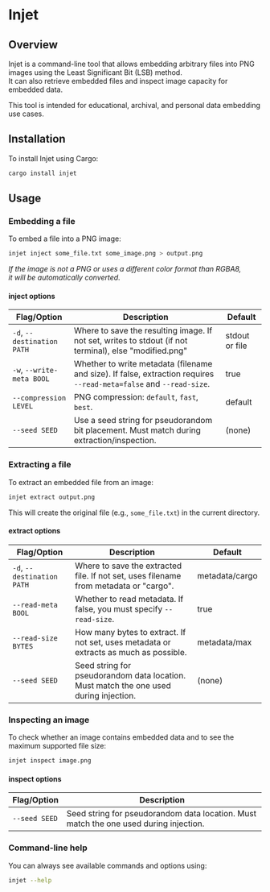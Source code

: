 # Injet

## Overview

Injet is a command-line tool that allows embedding arbitrary files into PNG images using the Least Significant Bit (LSB) method.  
It can also retrieve embedded files and inspect image capacity for embedded data.

This tool is intended for educational, archival, and personal data embedding use cases.

## Installation

To install Injet using Cargo:

```bash
cargo install injet
```

## Usage

### Embedding a file

To embed a file into a PNG image:

```bash
injet inject some_file.txt some_image.png > output.png
```

*If the image is not a PNG or uses a different color format than RGBA8,  
it will be automatically converted.*

#### inject options

| Flag/Option                | Description                                                                                 | Default           |
|----------------------------|---------------------------------------------------------------------------------------------|-------------------|
| `-d`, `--destination PATH` | Where to save the resulting image. If not set, writes to stdout (if not terminal), else "modified.png" | stdout or file    |
| `-w`, `--write-meta BOOL`  | Whether to write metadata (filename and size). If false, extraction requires `--read-meta=false` and `--read-size`. | true              |
| `--compression LEVEL`      | PNG compression: `default`, `fast`, `best`.                                                 | default           |
| `--seed SEED`              | Use a seed string for pseudorandom bit placement. Must match during extraction/inspection.   | (none)            |

### Extracting a file

To extract an embedded file from an image:

```bash
injet extract output.png
```

This will create the original file (e.g., `some_file.txt`) in the current directory.

#### extract options

| Flag/Option                | Description                                                                                 | Default           |
|----------------------------|---------------------------------------------------------------------------------------------|-------------------|
| `-d`, `--destination PATH` | Where to save the extracted file. If not set, uses filename from metadata or "cargo".      | metadata/cargo    |
| `--read-meta BOOL`         | Whether to read metadata. If false, you must specify `--read-size`.                         | true              |
| `--read-size BYTES`        | How many bytes to extract. If not set, uses metadata or extracts as much as possible.        | metadata/max      |
| `--seed SEED`              | Seed string for pseudorandom data location. Must match the one used during injection.        | (none)            |

### Inspecting an image

To check whether an image contains embedded data and to see the maximum supported file size:

```bash
injet inspect image.png
```

#### inspect options

| Flag/Option   | Description                                                                 |
|---------------|-----------------------------------------------------------------------------|
| `--seed SEED` | Seed string for pseudorandom data location. Must match the one used during injection. |

### Command-line help

You can always see available commands and options using:

```bash
injet --help
```